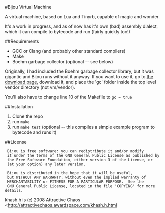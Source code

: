#Bijou Virtual Machine

A virtual machine, based on Lua and Tinyrb, capable of magic and wonder.

It's a work in progress, and as of now has it's own (bad) assembly dialect, which
it can compile to bytecode and run (fairly quickly too!)

##Requirements
* GCC or Clang (and probably other standard compilers)
* Make
* Boehm garbage collector (optional -- see below)

Originally, I had included the Boehm garbage collector library, but it was gigantic
and Bijou runs without it anyway. If you want to use it, go to
[the download page](http://www.hpl.hp.com/personal/Hans_Boehm/gc/gc_source/),
download it, and place the 'gc' folder inside the top level vendor directory (not vm/vendor).

You'll also have to change line 10 of the Makefile to `gc = true`

##Installation
1. Clone the repo
2. run `make`
3. run `make test` (optional -- this compiles a simple example program to bytecode and runs it)

##License

     Bijou is free software: you can redistribute it and/or modify
     it under the terms of the GNU General Public License as published by
     the Free Software Foundation, either version 3 of the License, or
     (at your option) any later version. 
     
     Bijou is distributed in the hope that it will be useful,
     but WITHOUT ANY WARRANTY; without even the implied warranty of
     MERCHANTABILITY or FITNESS FOR A PARTICULAR PURPOSE.  See the
     GNU General Public License, located in the file 'COPYING' for more details.

khash.h is (c) 2008 Attractive Chaos <http://attractivechaos.awardspace.com/khash.h.html
